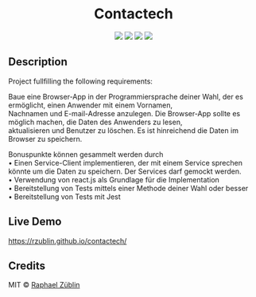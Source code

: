 <h1 align="center">Contactech</h1>

<p align="center">

<img src="https://img.shields.io/badge/made%20by-raphaelzueblin-orange.svg" >

<img src="https://img.shields.io/badge/react-v16.13.1-blue.svg">

<img src="https://badges.frapsoft.com/os/v2/open-source.svg?v=103" >

<!-- <img src="https://img.shields.io/github/languages/top/Rzublin/contactech.svg"> -->

<img src="https://img.shields.io/badge/License-MIT-green.svg">

</p>

## Description

Project fullfilling the following requirements:

Baue eine Browser-App in der Programmiersprache deiner Wahl, der es ermöglicht, einen Anwender mit einem Vornamen,  
Nachnamen und E-mail-Adresse anzulegen. Die Browser-App sollte es möglich machen, die Daten des Anwenders zu lesen,  
aktualisieren und Benutzer zu löschen. Es ist hinreichend die Daten im Browser zu speichern.

Bonuspunkte können gesammelt werden durch  
• Einen Service-Client implementieren, der mit einem Service sprechen könnte um die Daten zu speichern. Der Services darf gemockt werden.  
• Verwendung von react.js als Grundlage für die Implementation  
• Bereitstellung von Tests mittels einer Methode deiner Wahl oder besser  
• Bereitstellung von Tests mit Jest

## Live Demo

https://rzublin.github.io/contactech/

## Credits

MIT © [Raphael Züblin](https://www.linkedin.com/in/raphael-z%C3%BCblin-4852391a0/)
